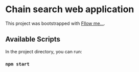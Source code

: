 # Chain search web application

This project was bootstrapped with [Fllow me...](https://github.com/c-moX).

## Available Scripts

In the project directory, you can run:

### `npm start`
